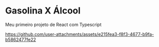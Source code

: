 # Gasolina X Álcool
Meu primeiro projeto de React com Typescript


https://github.com/user-attachments/assets/e215fea3-f8f3-4677-b9fa-b5862477fe22

